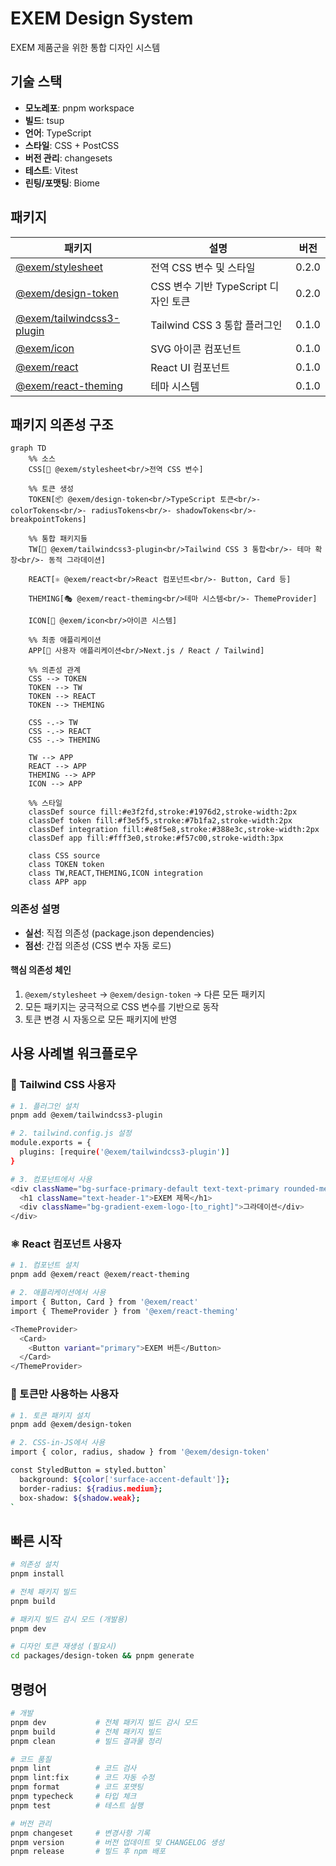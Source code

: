 # EXEM Design System

EXEM 제품군을 위한 통합 디자인 시스템

## 기술 스택

- **모노레포**: pnpm workspace
- **빌드**: tsup
- **언어**: TypeScript
- **스타일**: CSS + PostCSS
- **버전 관리**: changesets
- **테스트**: Vitest
- **린팅/포맷팅**: Biome 

## 패키지

| 패키지 | 설명 | 버전 |
|--------|------|------|
| [@exem/stylesheet](./packages/stylesheet) | 전역 CSS 변수 및 스타일 | 0.2.0 |
| [@exem/design-token](./packages/design-token) | CSS 변수 기반 TypeScript 디자인 토큰 | 0.2.0 |
| [@exem/tailwindcss3-plugin](./packages/tailwindcss3-plugin) | Tailwind CSS 3 통합 플러그인 | 0.1.0 |
| [@exem/icon](./packages/icon) | SVG 아이콘 컴포넌트 | 0.1.0 |
| [@exem/react](./packages/react) | React UI 컴포넌트 | 0.1.0 |
| [@exem/react-theming](./packages/react-theming) | 테마 시스템 | 0.1.0 |

## 패키지 의존성 구조

```mermaid
graph TD
    %% 소스
    CSS[📄 @exem/stylesheet<br/>전역 CSS 변수]
    
    %% 토큰 생성
    TOKEN[📦 @exem/design-token<br/>TypeScript 토큰<br/>- colorTokens<br/>- radiusTokens<br/>- shadowTokens<br/>- breakpointTokens]
    
    %% 통합 패키지들
    TW[🎨 @exem/tailwindcss3-plugin<br/>Tailwind CSS 3 통합<br/>- 테마 확장<br/>- 동적 그라데이션]
    
    REACT[⚛️ @exem/react<br/>React 컴포넌트<br/>- Button, Card 등]
    
    THEMING[🎭 @exem/react-theming<br/>테마 시스템<br/>- ThemeProvider]
    
    ICON[🎯 @exem/icon<br/>아이콘 시스템]
    
    %% 최종 애플리케이션
    APP[🚀 사용자 애플리케이션<br/>Next.js / React / Tailwind]
    
    %% 의존성 관계
    CSS --> TOKEN
    TOKEN --> TW
    TOKEN --> REACT  
    TOKEN --> THEMING
    
    CSS -.-> TW
    CSS -.-> REACT
    CSS -.-> THEMING
    
    TW --> APP
    REACT --> APP
    THEMING --> APP
    ICON --> APP
    
    %% 스타일
    classDef source fill:#e3f2fd,stroke:#1976d2,stroke-width:2px
    classDef token fill:#f3e5f5,stroke:#7b1fa2,stroke-width:2px  
    classDef integration fill:#e8f5e8,stroke:#388e3c,stroke-width:2px
    classDef app fill:#fff3e0,stroke:#f57c00,stroke-width:3px
    
    class CSS source
    class TOKEN token
    class TW,REACT,THEMING,ICON integration
    class APP app
```

### 의존성 설명

- **실선**: 직접 의존성 (package.json dependencies)
- **점선**: 간접 의존성 (CSS 변수 자동 로드)

#### 핵심 의존성 체인
1. `@exem/stylesheet` → `@exem/design-token` → 다른 모든 패키지
2. 모든 패키지는 궁극적으로 CSS 변수를 기반으로 동작
3. 토큰 변경 시 자동으로 모든 패키지에 반영

## 사용 사례별 워크플로우

### 🎨 Tailwind CSS 사용자
```bash
# 1. 플러그인 설치
pnpm add @exem/tailwindcss3-plugin

# 2. tailwind.config.js 설정
module.exports = {
  plugins: [require('@exem/tailwindcss3-plugin')]
}

# 3. 컴포넌트에서 사용
<div className="bg-surface-primary-default text-text-primary rounded-medium">
  <h1 className="text-header-1">EXEM 제목</h1>
  <div className="bg-gradient-exem-logo-[to_right]">그라데이션</div>
</div>
```

### ⚛️ React 컴포넌트 사용자
```bash
# 1. 컴포넌트 설치
pnpm add @exem/react @exem/react-theming

# 2. 애플리케이션에서 사용
import { Button, Card } from '@exem/react'
import { ThemeProvider } from '@exem/react-theming'

<ThemeProvider>
  <Card>
    <Button variant="primary">EXEM 버튼</Button>
  </Card>
</ThemeProvider>
```

### 🎯 토큰만 사용하는 사용자
```bash
# 1. 토큰 패키지 설치
pnpm add @exem/design-token

# 2. CSS-in-JS에서 사용
import { color, radius, shadow } from '@exem/design-token'

const StyledButton = styled.button`
  background: ${color['surface-accent-default']};
  border-radius: ${radius.medium};
  box-shadow: ${shadow.weak};
`
```

## 빠른 시작

```bash
# 의존성 설치
pnpm install

# 전체 패키지 빌드
pnpm build

# 패키지 빌드 감시 모드 (개발용)
pnpm dev

# 디자인 토큰 재생성 (필요시)
cd packages/design-token && pnpm generate
```

## 명령어

```bash
# 개발
pnpm dev           # 전체 패키지 빌드 감시 모드
pnpm build         # 전체 패키지 빌드
pnpm clean         # 빌드 결과물 정리

# 코드 품질
pnpm lint          # 코드 검사
pnpm lint:fix      # 코드 자동 수정
pnpm format        # 코드 포맷팅
pnpm typecheck     # 타입 체크
pnpm test          # 테스트 실행

# 버전 관리
pnpm changeset     # 변경사항 기록
pnpm version       # 버전 업데이트 및 CHANGELOG 생성
pnpm release       # 빌드 후 npm 배포
```
